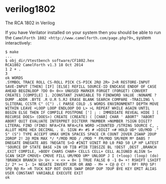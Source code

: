 verilog1802
===========

The RCA 1802 in Verilog

If you have Verilator installed on your system then you should be able to run the 
`CamelForth 1802 <http://www.camelforth.com/page.php?9>`_
system interactively:

    $ make
    ...
    $ obj_dir/Vtestbench software/CF1802.hex
    RCA1802 CamelForth v1.3 18 Oct 2014
    1 2 + .
    3 
    ok WORDS
    .SYMBOL TRACE ROLL CS-ROLL PICK CS-PICK 2R@ 2R> 2>R RESTORE-INPUT SAVE-INPUT [THEN] [IF] [ELSE] REFILL SOURCE-ID ENDCASE ENDOF OF CASE AHEAD BEGINLOOP ?DO 0> 0<> UNUSED MARKER FORGET (FORGET) CONVERT CREATE1 [COMPILE] 1. 2CONSTANT 2VARIABLE TO FINDWORD VALUE :NONAME ? DUMP .ADDR .BYTE .R U.R S.RJ ERASE BLANK SEARCH COMPARE -TRAILING \ SLITERAL CCSTR C" (C") .( PARSE COLD .S WORDS ENVIRONMENT? DEPTH MOVE WITHIN LEAVE +LOOP LOOP ENDLOOP DO L> >L REPEAT WHILE AGAIN UNTIL BEGIN ELSE THEN IF COMPILE POSTPONE ['] ; : IMMEDIATE REVEAL HIDE ] [ RECURSE DOES> (DOES>) CREATE (CREATE) ( [CHAR] CHAR ' ABORT" ?ABORT ABORT QUIT EVALUATE INTERPRET DICTERR ?NUMBER >NUMBER ?SIGN DIGIT? LITERAL FIND (FIND) NFA>CFA NFA>LFA WORD >COUNTED /STRING SOURCE C, , ALLOT HERE HEX DECIMAL . U. SIGN #> #S # >DIGIT <# HOLD UD* UD/MOD ." S" (S") TYPE ACCEPT UMAX UMIN SPACES SPACE CR COUNT 2OVER 2SWAP 2DUP 2DROP 2! 2@ MIN MAX */ */MOD MOD / /MOD * FM/MOD SM/REM M* DABS ?DNEGATE DNEGATE ABS ?NEGATE S>D #INIT UINIT R0 L0 PAD S0 LP HP LATEST 'SOURCE DP STATE BASE >IN U0 TIB #TIB TIBSIZE BL !DEST ,DEST ,BRANCH ,EXIT COMPILE, >BODY CHARS CHAR+ CELLS CELL+ CELL ALIGNED ALIGN S= SCAN SKIP CMOVE> CMOVE FILL UM/MOD UM* UNLOOP J I (+loop) (loop) (do) ?BRANCH BRANCH U> U< > < <> = 0< 1 TRUE FALSE 0 -1 0= +! RSHIFT LSHIFT 2/ 2* >< 1- 1+ NEGATE INVERT XOR OR AND - M+ + C@ @ C! ! RP! RP@ SP! SP@ R@ R> >R TUCK NIP ROT OVER SWAP DROP DUP ?DUP BYE KEY EMIT ALIAS USER CONSTANT VARIABLE EXECUTE EXIT 
    ok 

